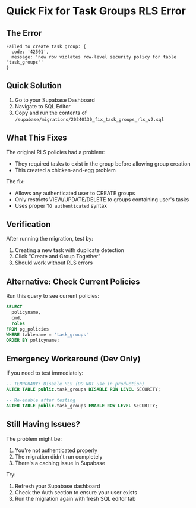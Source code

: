 # Quick Fix for Task Groups RLS Error

## The Error
```
Failed to create task group: {
  code: '42501',
  message: 'new row violates row-level security policy for table "task_groups"'
}
```

## Quick Solution

1. Go to your Supabase Dashboard
2. Navigate to SQL Editor
3. Copy and run the contents of `/supabase/migrations/20240130_fix_task_groups_rls_v2.sql`

## What This Fixes

The original RLS policies had a problem:
- They required tasks to exist in the group before allowing group creation
- This created a chicken-and-egg problem

The fix:
- Allows any authenticated user to CREATE groups
- Only restricts VIEW/UPDATE/DELETE to groups containing user's tasks
- Uses proper `TO authenticated` syntax

## Verification

After running the migration, test by:
1. Creating a new task with duplicate detection
2. Click "Create and Group Together"
3. Should work without RLS errors

## Alternative: Check Current Policies

Run this query to see current policies:

```sql
SELECT 
  policyname,
  cmd,
  roles
FROM pg_policies
WHERE tablename = 'task_groups'
ORDER BY policyname;
```

## Emergency Workaround (Dev Only)

If you need to test immediately:

```sql
-- TEMPORARY: Disable RLS (DO NOT use in production)
ALTER TABLE public.task_groups DISABLE ROW LEVEL SECURITY;

-- Re-enable after testing
ALTER TABLE public.task_groups ENABLE ROW LEVEL SECURITY;
```

## Still Having Issues?

The problem might be:
1. You're not authenticated properly
2. The migration didn't run completely
3. There's a caching issue in Supabase

Try:
1. Refresh your Supabase dashboard
2. Check the Auth section to ensure your user exists
3. Run the migration again with fresh SQL editor tab